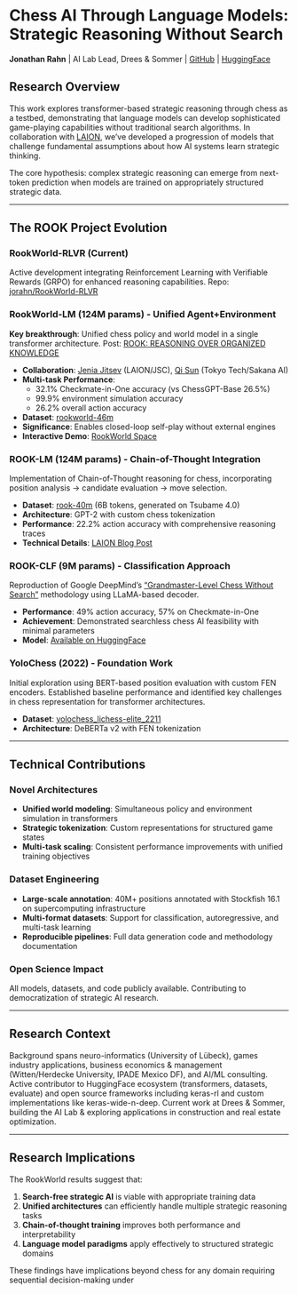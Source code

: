 # Chess AI Through Language Models: Strategic Reasoning Without Search

**Jonathan Rahn** | AI Lab Lead, Drees & Sommer | [GitHub](https://github.com/jorahn) | [HuggingFace](https://huggingface.co/jrahn)

## Research Overview

This work explores transformer-based strategic reasoning through chess as a testbed, demonstrating that language models can develop sophisticated game-playing capabilities without traditional search algorithms. In collaboration with [LAION](https://laion.ai/notes/room), we’ve developed a progression of models that challenge fundamental assumptions about how AI systems learn strategic thinking.

The core hypothesis: complex strategic reasoning can emerge from next-token prediction when models are trained on appropriately structured strategic data.

-----

## The ROOK Project Evolution

### RookWorld-RLVR (Current)

Active development integrating Reinforcement Learning with Verifiable Rewards (GRPO) for enhanced reasoning capabilities.
Repo: [jorahn/RookWorld-RLVR](https://github.com/jorahn/rookworld-rlvr)

### RookWorld-LM (124M params) - Unified Agent+Environment

**Key breakthrough**: Unified chess policy and world model in a single transformer architecture.
Post: [ROOK: REASONING OVER ORGANIZED KNOWLEDGE](https://laion.ai/notes/rook/)

- **Collaboration**: [Jenia Jitsev](https://scholar.google.com/citations?user=p1FuAMkAAAAJ&hl=en) (LAION/JSC), [Qi Sun](https://scholar.google.com/citations?user=rv0MJuAAAAAJ&hl=en) (Tokyo Tech/Sakana AI)
- **Multi-task Performance**:
  - 32.1% Checkmate-in-One accuracy (vs ChessGPT-Base 26.5%)
  - 99.9% environment simulation accuracy
  - 26.2% overall action accuracy
- **Dataset**: [rookworld-46m](https://huggingface.co/datasets/jrahn/rookworld-46m)
- **Significance**: Enables closed-loop self-play without external engines
- **Interactive Demo**: [RookWorld Space](https://huggingface.co/spaces/jrahn/rookworld)

### ROOK-LM (124M params) - Chain-of-Thought Integration

Implementation of Chain-of-Thought reasoning for chess, incorporating position analysis → candidate evaluation → move selection.

- **Dataset**: [rook-40m](https://huggingface.co/datasets/jrahn/rook-40m) (6B tokens, generated on Tsubame 4.0)
- **Architecture**: GPT-2 with custom chess tokenization
- **Performance**: 22.2% action accuracy with comprehensive reasoning traces
- **Technical Details**: [LAION Blog Post](https://laion.ai/blog/rook/)

### ROOK-CLF (9M params) - Classification Approach

Reproduction of Google DeepMind’s [“Grandmaster-Level Chess Without Search”](https://arxiv.org/abs/2402.04494) methodology using LLaMA-based decoder.

- **Performance**: 49% action accuracy, 57% on Checkmate-in-One
- **Achievement**: Demonstrated searchless chess AI feasibility with minimal parameters
- **Model**: [Available on HuggingFace](https://huggingface.co/jrahn/rook-clf)

### YoloChess (2022) - Foundation Work

Initial exploration using BERT-based position evaluation with custom FEN encoders. Established baseline performance and identified key challenges in chess representation for transformer architectures.

- **Dataset**: [yolochess_lichess-elite_2211](https://huggingface.co/datasets/jrahn/yolochess_lichess-elite_2211)
- **Architecture**: DeBERTa v2 with FEN tokenization

-----

## Technical Contributions

### Novel Architectures

- **Unified world modeling**: Simultaneous policy and environment simulation in transformers
- **Strategic tokenization**: Custom representations for structured game states
- **Multi-task scaling**: Consistent performance improvements with unified training objectives

### Dataset Engineering

- **Large-scale annotation**: 40M+ positions annotated with Stockfish 16.1 on supercomputing infrastructure
- **Multi-format datasets**: Support for classification, autoregressive, and multi-task learning
- **Reproducible pipelines**: Full data generation code and methodology documentation

### Open Science Impact

All models, datasets, and code publicly available. Contributing to democratization of strategic AI research.

-----

## Research Context

Background spans neuro-informatics (University of Lübeck), games industry applications, business economics & management (Witten/Herdecke University, IPADE Mexico DF), and AI/ML consulting. Active contributor to HuggingFace ecosystem (transformers, datasets, evaluate) and open source frameworks including keras-rl and custom implementations like keras-wide-n-deep. Current work at Drees & Sommer, building the AI Lab & exploring applications in construction and real estate optimization.

-----

## Research Implications

The RookWorld results suggest that:

1. **Search-free strategic AI** is viable with appropriate training data
1. **Unified architectures** can efficiently handle multiple strategic reasoning tasks
1. **Chain-of-thought training** improves both performance and interpretability
1. **Language model paradigms** apply effectively to structured strategic domains

These findings have implications beyond chess for any domain requiring sequential decision-making under 
